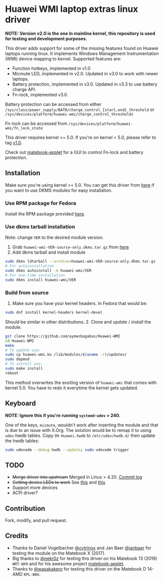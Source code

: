 # Huawei WMI laptop extras linux driver

**NOTE: Version v2.0 is the one in mainline kernel, this repository is used for
testing and development purposes.**

This driver adds support for some of the missing features found on Huawei
laptops running linux. It implements Windows Management Instrumentation (WMI)
device mapping to kernel. Supported features are:

* Function hotkeys, implemented in v1.0
* Micmute LED, implemented in v2.0. Updated in v3.0 to work with newer laptops.
* Battery protection, implemented in v3.0. Updated in v3.3 to use battery charge API.
* Fn-lock, implemented v3.0.

Battery protection can be accessed from either `/sys/class/power_supply/BAT0/charge_control_{start,end}_threshold` or `/sys/devices/platform/huawei-wmi/charge_control_thresholds`

Fn-lock can be accessed from `/sys/devices/platform/huawei-wmi/fn_lock_state`

This driver requires kernel >= 5.0. If you're on kernel < 5.0, please refer to
tag [v1.0](https://github.com/aymanbagabas/Huawei-WMI/tree/v1.0).

Check out [matebook-applet](https://github.com/nekr0z/matebook-applet) for a GUI
to control Fn-lock and battery protection.

## Installation

Make sure you're using kernel >= 5.0.
You can get this driver from
[here](https://github.com/aymanbagabas/Huawei-WMI/releases) if you want to use
DKMS modules for easy installation.

### Use RPM package for Fedora

Install the RPM package provided [here](https://github.com/aymanbagabas/Huawei-WMI/releases).

### Use dkms tarball installation

Note: change `VER` to the desired module version.

1. Grab `huawei-wmi-VER-source-only.dkms.tar.gz` from [here](https://github.com/aymanbagabas/Huawei-WMI/releases)
2. Add dkms tarball and install module

```sh
sudo dkms ldtarball --archive=huawei-wmi-VER-source-only.dkms.tar.gz
# For autoinstallation
sudo dkms autoinstall -m huawei-wmi/VER
# For one-time installation
sudo dkms install huawei-wmi/VER
```

### Build from source

1. Make sure you have your kernel headers. In Fedora that would be:

```sh
sudo dnf install kernel-headers kernel-devel
```

Should be similar in other distributions.
2. Clone and *update* / *install* the module.

```sh
git clone https://github.com/aymanbagabas/Huawei-WMI
cd Huawei-WMI
make
# To update use:
sudo cp huawei-wmi.ko /lib/modules/$(uname -r)/updates/
sudo depmod
# To install use:
sudo make install
reboot
```

This method overwrites the exsiting version of `huawei-wmi` that comes with
kernel 5.0. You have to redo it everytime the kernel gets updated.

## Keyboard

**NOTE: Ignore this if you're running `systemd-udev` > 240.**

One of the keys, `micmute`, wouldn't work after inserting the module and that is
due to an issue with X.Org. The solution would be to remap it to using `udev`
hwdb tables.
Copy `99-Huawei.hwdb` to `/etc/udev/hwdb.d/` then update the hwdb tables:

```sh
sudo udevadm --debug hwdb --update; sudo udevadm trigger
```

## TODO

* ~~Merge driver into upstream~~ Merged in Linux > 4.20. [Commit log](https://git.kernel.org/pub/scm/linux/kernel/git/torvalds/linux.git/log/drivers/platform/x86/huawei-wmi.c)
* ~~Getting device LEDs to work~~ See
[this](https://git.kernel.org/pub/scm/linux/kernel/git/torvalds/linux.git/commit/sound/pci/hda/patch_realtek.c?id=e2744fd7097dd06b751b15395256ec7b7bb62124) and [this](https://git.kernel.org/pub/scm/linux/kernel/git/torvalds/linux.git/commit/sound/pci/hda/patch_realtek.c?id=0fbf21c3b36a9921467aa7525d2768b07f9f8fbb)
* Support more devices
* ACPI driver?

## Contribution

Fork, modify, and pull request.

## Credits

* Thanks to Daniel Vogelbacher [@cytrinox](https://github.com/cytrinox) and Jan
Baer [@janbaer](https://github.com/janbaer) for testing the module on the
Matebook X (2017).
* Big thanks to [@nekr0z](https://github.com/nekr0z) for testing this driver on his Matebook 13 (2019)
`WRT-WX9` and for his awesome project [matebook-applet](https://github.com/nekr0z/matebook-applet).
* Thanks to [@wasakakero](https://github.com/wasakakero) for testing this driver on the Matebook D 14-AMD `KPL-W0X`.
